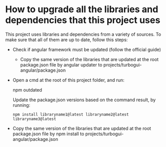 # How to upgrade all the libraries and dependencies that this project uses


This project uses libraries and dependencies from a variety of sources. To make sure that all of them are up to date, follow this steps:

- Check if angular framework must be updated (follow the official guide)

    - Copy the same version of the libraries that are updated at the root package.json file by angular updater to projects/turbogui-angular/package.json

- Open a cmd at the root of this project folder, and run:

    npm outdated
    
    Update the package.json versions based on the command result, by running:
    
      npm install libraryname1@latest libraryname2@latest libraryname3@latest
    
- Copy the same version of the libraries that are updated at the root package.json file by npm install to projects/turbogui-angular/package.json